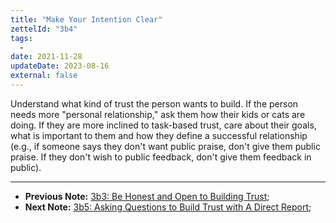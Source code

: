 ```yaml
---
title: "Make Your Intention Clear"
zettelId: "3b4"
tags:
  -
date: 2021-11-28
updateDate: 2023-08-16
external: false
---
```


Understand what kind of trust the person wants to build. If the person needs more "personal relationship," ask them how their kids or cats are doing. If they are more inclined to task-based trust, care about their goals, what is important to them and how they define a successful relationship (e.g., if someone says they don't want public praise, don't give them public praise. If they don't wish to public feedback, don't give them feedback in public).

---

- **Previous Note:** [3b3: Be Honest and Open to Building Trust](/notes/3b3/);
- **Next Note:** [3b5: Asking Questions to Build Trust with A Direct Report](/notes/3b5/);
